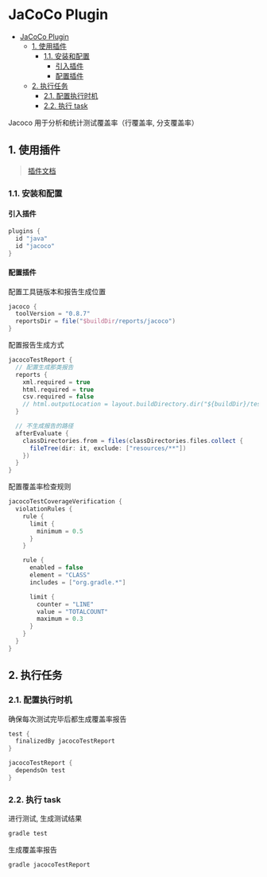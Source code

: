 # JaCoCo Plugin

- [JaCoCo Plugin](#jacoco-plugin)
  - [1. 使用插件](#1-使用插件)
    - [1.1. 安装和配置](#11-安装和配置)
      - [引入插件](#引入插件)
      - [配置插件](#配置插件)
  - [2. 执行任务](#2-执行任务)
    - [2.1. 配置执行时机](#21-配置执行时机)
    - [2.2. 执行 task](#22-执行-task)

Jacoco 用于分析和统计测试覆盖率（行覆盖率, 分支覆盖率）

## 1. 使用插件

> [插件文档](https://docs.gradle.org/current/userguide/jacoco_plugin.html)

### 1.1. 安装和配置

#### 引入插件

```groovy
plugins {
  id "java"
  id "jacoco"
}
```

#### 配置插件

配置工具链版本和报告生成位置

```groovy
jacoco {
  toolVersion = "0.8.7"
  reportsDir = file("$buildDir/reports/jacoco")
}
```

配置报告生成方式

```groovy
jacocoTestReport {
  // 配置生成那类报告
  reports {
    xml.required = true
    html.required = true
    csv.required = false
    // html.outputLocation = layout.buildDirectory.dir("${buildDir}/test-repor")
  }

  // 不生成报告的路径
  afterEvaluate {
    classDirectories.from = files(classDirectories.files.collect {
      fileTree(dir: it, exclude: ["resources/**"])
    })
  }
}
```

配置覆盖率检查规则

```groovy
jacocoTestCoverageVerification {
  violationRules {
    rule {
      limit {
        minimum = 0.5
      }
    }

    rule {
      enabled = false
      element = "CLASS"
      includes = ["org.gradle.*"]

      limit {
        counter = "LINE"
        value = "TOTALCOUNT"
        maximum = 0.3
      }
    }
  }
}
```

## 2. 执行任务

### 2.1. 配置执行时机

确保每次测试完毕后都生成覆盖率报告

```groovy
test {
  finalizedBy jacocoTestReport
}

jacocoTestReport {
  dependsOn test
}
```

### 2.2. 执行 task

进行测试, 生成测试结果

```bash
gradle test
```

生成覆盖率报告

```bash
gradle jacocoTestReport
```
